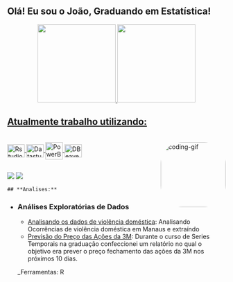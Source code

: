 ## Olá! Eu sou o João, Graduando em Estatística!
<div align="center">
  <a href="https://github.com/joaoclaudiolobato">
  <img height="180em" src="https://github-readme-stats.vercel.app/api?username=joaoclaudiolobato&show_icons=true&theme=github_dark&include_all_commits=true&count_private=true">
  <img height="180em" src="https://github-readme-stats.vercel.app/api/top-langs/?username=joaoclaudiolobato&langs_count=7&theme=github_dark"/>
</div>
  
  ## Atualmente trabalho utilizando:
<div style="display: inline_block"><br>
  <a href="https://www.r-project.org/" ><img align="center" alt="Rstudio" height="30" width="40" src="https://cdn.jsdelivr.net/gh/devicons/devicon/icons/rstudio/rstudio-original.svg">
  <a href="https://datastudio.google.com/" ><img align="center" alt="Datastudio" height="30" width="40" src="https://cdn.cdnlogo.com/logos/g/40/google-data-studio.svg">
  <a href="https://powerbi.microsoft.com/pt-br/" ><img align="center" alt="PowerBI" height="40" width="40" src="https://user-images.githubusercontent.com/96243345/147777010-06589fac-bf5c-4f92-9f1e-32a8608fd626.png">
  <a href="https://dbeaver.io/"><img align="center" alt="DBeaver" height="30" width="40" src="https://upload.wikimedia.org/wikipedia/commons/b/b5/DBeaver_logo.svg">

  
  <img align="right" alt="coding-gif" height="150" style="border-radius:50px;" src="https://i.pinimg.com/originals/e4/26/70/e426702edf874b181aced1e2fa5c6cde.gif?width=676&height=676">
</div>
  
  ##
 
<div> 
  <a href = "mailto:jcsa.lobato@gmail.com"><img src="https://img.shields.io/badge/-Gmail-%23333?style=for-the-badge&logo=gmail&logoColor=white" target="_blank"></a>
  <a href="https://www.linkedin.com/in/joaoclaudiolobato/" target="_blank"><img src="https://img.shields.io/badge/-LinkedIn-%230077B5?style=for-the-badge&logo=linkedin&logoColor=white" target="_blank"></a>

 
</div>

    ## **Analises:**

- ### **Análises Exploratórias de Dados**
  - [Analisando os dados de violência doméstica](http://www.google.com): Analisando Ocorrências de violência doméstica em Manaus e extraíndo 
  - [Previsão do Preço das Ações da 3M](http://www.google.com): Durante o curso de Series Temporais na graduação confeccionei um relatório no qual o objetivo era prever o preço fechamento das ações da 3M nos próximos 10 dias. 
  
  _Ferramentas: R
